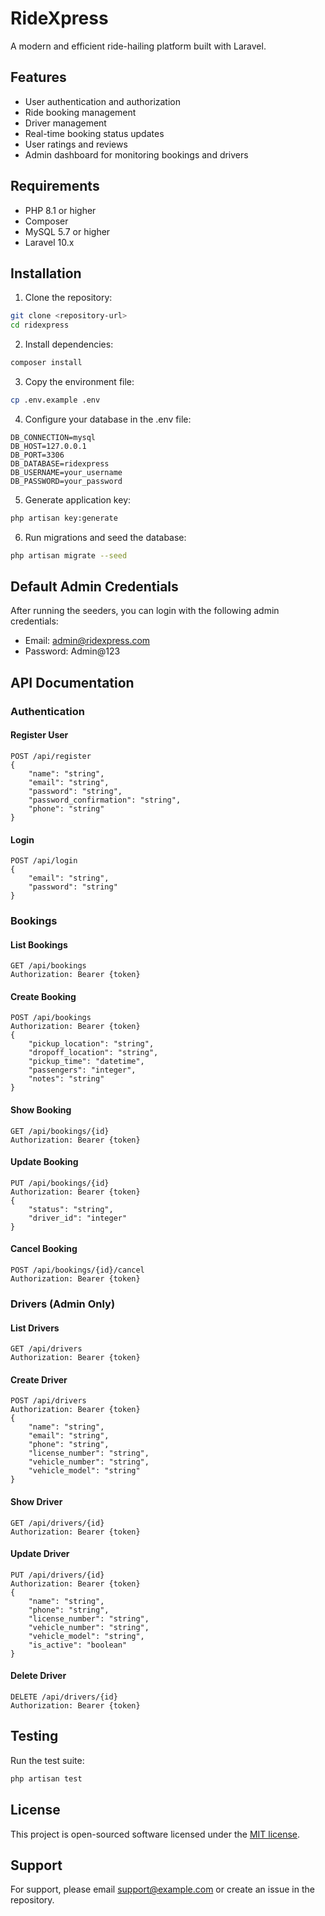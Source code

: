 # RideXpress

A modern and efficient ride-hailing platform built with Laravel.

## Features

- User authentication and authorization
- Ride booking management
- Driver management
- Real-time booking status updates
- User ratings and reviews
- Admin dashboard for monitoring bookings and drivers

## Requirements

- PHP 8.1 or higher
- Composer
- MySQL 5.7 or higher
- Laravel 10.x

## Installation

1. Clone the repository:
```bash
git clone <repository-url>
cd ridexpress
```

2. Install dependencies:
```bash
composer install
```

3. Copy the environment file:
```bash
cp .env.example .env
```

4. Configure your database in the .env file:
```
DB_CONNECTION=mysql
DB_HOST=127.0.0.1
DB_PORT=3306
DB_DATABASE=ridexpress
DB_USERNAME=your_username
DB_PASSWORD=your_password
```

5. Generate application key:
```bash
php artisan key:generate
```

6. Run migrations and seed the database:
```bash
php artisan migrate --seed
```

## Default Admin Credentials

After running the seeders, you can login with the following admin credentials:
- Email: admin@ridexpress.com
- Password: Admin@123

## API Documentation

### Authentication

#### Register User
```
POST /api/register
{
    "name": "string",
    "email": "string",
    "password": "string",
    "password_confirmation": "string",
    "phone": "string"
}
```

#### Login
```
POST /api/login
{
    "email": "string",
    "password": "string"
}
```

### Bookings

#### List Bookings
```
GET /api/bookings
Authorization: Bearer {token}
```

#### Create Booking
```
POST /api/bookings
Authorization: Bearer {token}
{
    "pickup_location": "string",
    "dropoff_location": "string",
    "pickup_time": "datetime",
    "passengers": "integer",
    "notes": "string"
}
```

#### Show Booking
```
GET /api/bookings/{id}
Authorization: Bearer {token}
```

#### Update Booking
```
PUT /api/bookings/{id}
Authorization: Bearer {token}
{
    "status": "string",
    "driver_id": "integer"
}
```

#### Cancel Booking
```
POST /api/bookings/{id}/cancel
Authorization: Bearer {token}
```

### Drivers (Admin Only)

#### List Drivers
```
GET /api/drivers
Authorization: Bearer {token}
```

#### Create Driver
```
POST /api/drivers
Authorization: Bearer {token}
{
    "name": "string",
    "email": "string",
    "phone": "string",
    "license_number": "string",
    "vehicle_number": "string",
    "vehicle_model": "string"
}
```

#### Show Driver
```
GET /api/drivers/{id}
Authorization: Bearer {token}
```

#### Update Driver
```
PUT /api/drivers/{id}
Authorization: Bearer {token}
{
    "name": "string",
    "phone": "string",
    "license_number": "string",
    "vehicle_number": "string",
    "vehicle_model": "string",
    "is_active": "boolean"
}
```

#### Delete Driver
```
DELETE /api/drivers/{id}
Authorization: Bearer {token}
```

## Testing

Run the test suite:
```bash
php artisan test
```

## License

This project is open-sourced software licensed under the [MIT license](https://opensource.org/licenses/MIT).

## Support

For support, please email support@example.com or create an issue in the repository.
